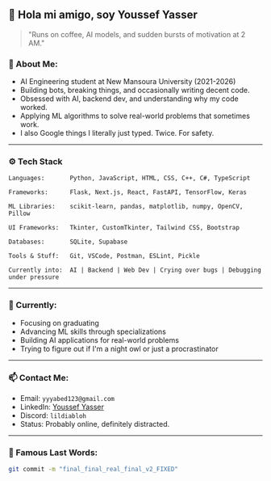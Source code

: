 ## 👋 Hola mi amigo, soy Youssef Yasser

> "Runs on coffee, AI models, and sudden bursts of motivation at 2 AM."

### 🧠 About Me:
-  AI Engineering student at New Mansoura University (2021-2026)
-  Building bots, breaking things, and occasionally writing decent code.
-  Obsessed with AI, backend dev, and understanding why my code worked.
-  Applying ML algorithms to solve real-world problems that sometimes work.
-  I also Google things I literally just typed. Twice. For safety.

---

### ⚙️ Tech Stack

```
Languages:       Python, JavaScript, HTML, CSS, C++, C#, TypeScript

Frameworks:      Flask, Next.js, React, FastAPI, TensorFlow, Keras

ML Libraries:    scikit-learn, pandas, matplotlib, numpy, OpenCV, Pillow

UI Frameworks:   Tkinter, CustomTkinter, Tailwind CSS, Bootstrap

Databases:       SQLite, Supabase

Tools & Stuff:   Git, VSCode, Postman, ESLint, Pickle

Currently into:  AI | Backend | Web Dev | Crying over bugs | Debugging under pressure
```

---

### 🔭 Currently:
- Focusing on graduating
- Advancing ML skills through specializations
- Building AI applications for real-world problems
- Trying to figure out if I'm a night owl or just a procrastinator

---

### 📫 Contact Me:
- Email: `yyyabed123@gmail.com`
- LinkedIn: [Youssef Yasser](https://www.linkedin.com/in/youssef-yasser-aa1a21264)
- Discord: `lildiabloh`
- Status: Probably online, definitely distracted.

---

### 💬 Famous Last Words:

```bash
git commit -m "final_final_real_final_v2_FIXED"
```